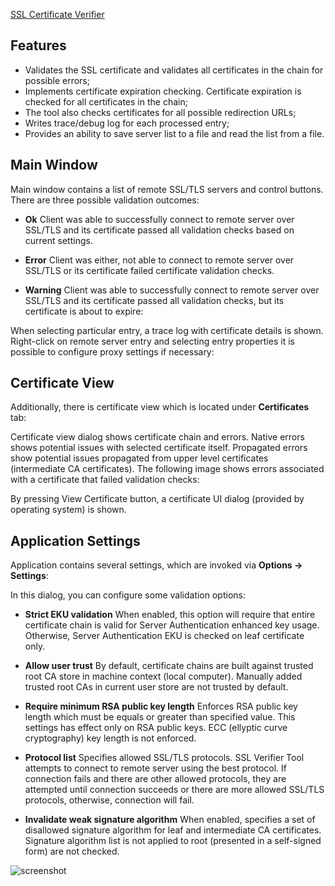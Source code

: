 ﻿[SSL Certificate Verifier](https://chocolatey.org/packages/sslverifier)

## Features
- Validates the SSL certificate and validates all certificates in the chain for possible errors;
- Implements certificate expiration checking. Certificate expiration is checked for all certificates in the chain;
- The tool also checks certificates for all possible redirection URLs;
- Writes trace/debug log for each processed entry;
- Provides an ability to save server list to a file and read the list from a file.

## Main Window

Main window contains a list of remote SSL/TLS servers and control buttons. There are three possible validation outcomes:

- **Ok**
Client was able to successfully connect to remote server over SSL/TLS and its certificate passed all validation checks based on current settings.

- **Error**
Client was either, not able to connect to remote server over SSL/TLS or its certificate failed certificate validation checks.

- **Warning**
Client was able to successfully connect to remote server over SSL/TLS and its certificate passed all validation checks, but its certificate is about to expire:

When selecting particular entry, a trace log with certificate details is shown. Right-click on remote server entry and selecting entry properties it is possible to configure proxy settings if necessary:

## Certificate View
Additionally, there is certificate view which is located under **Certificates** tab:

Certificate view dialog shows certificate chain and errors. Native errors shows potential issues with selected certificate itself. Propagated errors show potential issues propagated from upper level certificates (intermediate CA certificates). The following image shows errors associated with a certificate that failed validation checks:

By pressing View Certificate button, a certificate UI dialog (provided by operating system) is shown.

## Application Settings
Application contains several settings, which are invoked via **Options -> Settings**:

In this dialog, you can configure some validation options:

- **Strict EKU validation**
When enabled, this option will require that entire certificate chain is valid for Server Authentication enhanced key usage. Otherwise, Server Authentication EKU is checked on leaf certificate only.

- **Allow user trust**
By default, certificate chains are built against trusted root CA store in machine context (local computer). Manually added trusted root CAs in current user store are not trusted by default.

- **Require minimum RSA public key length**
Enforces RSA public key length which must be equals or greater than specified value. This settings has effect only on RSA public keys. ECC (ellyptic curve cryptography) key length is not enforced.

- **Protocol list**
Specifies allowed SSL/TLS protocols. SSL Verifier Tool attempts to connect to remote server using the best protocol. If connection fails and there are other allowed protocols, they are attempted until connection succeeds or there are more allowed SSL/TLS protocols, otherwise, connection will fail.

- **Invalidate weak signature algorithm**
When enabled, specifies a set of disallowed signature algorithm for leaf and intermediate CA certificates. Signature algorithm list is not applied to root (presented in a self-signed form) are not checked.

![screenshot](https://cdn.jsdelivr.net/gh/chtof/chocolatey-packages/automatic/sslverifier/screenshot.png)